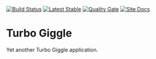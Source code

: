 [![Build Status][travis-ci-shield-img]][travis-ci-shield-link]
[![Latest Stable][bintray-shield-img]][bintray-shield-link]
[![Quality Gate][sonarcloud-shield-img]][sonarcloud-shield-link]
[![Site Docs][github-pages-shield-img]][github-pages-shield-link]

# Turbo Giggle

Yet another Turbo Giggle application.

[travis-ci-shield-img]:     https://img.shields.io/travis/34w5dtfgs/turbo-giggle.svg
[travis-ci-shield-link]:    https://travis-ci.org/34w5dtfgs/turbo-giggle
[bintray-shield-img]:       https://api.bintray.com/packages/34w5dtfgs/maven/turbo-giggle/images/download.svg
[bintray-shield-link]:      https://bintray.com/34w5dtfgs/maven/turbo-giggle/_latestVersion
[sonarcloud-shield-img]:    https://sonarcloud.io/api/project_badges/measure?project=34w5dtfgs.applications%3Aturbo-giggle&metric=alert_status
[sonarcloud-shield-link]:   https://sonarcloud.io/dashboard?id=34w5dtfgs.applications%3Aturbo-giggle
[github-pages-shield-img]:  https://img.shields.io/badge/dynamic/json.svg?label=Docs&colorB=0f80c0&query=$.version&uri=https://co-farkas.github.io/turbo-giggle/artifact-info.json
[github-pages-shield-link]: https://34w5dtfgs.github.io/turbo-giggle/
